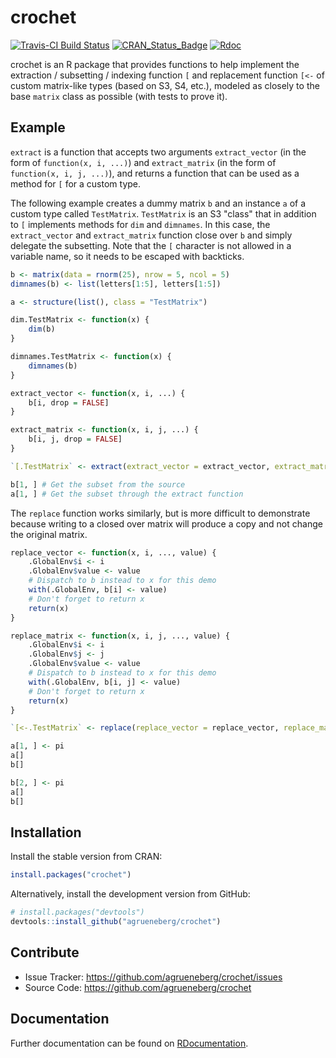 # crochet

[![Travis-CI Build Status](https://travis-ci.org/agrueneberg/crochet.svg?branch=master)](https://travis-ci.org/agrueneberg/crochet)
[![CRAN_Status_Badge](http://www.r-pkg.org/badges/version/crochet)](https://CRAN.R-project.org/package=crochet)
[![Rdoc](http://www.rdocumentation.org/badges/version/crochet)](http://www.rdocumentation.org/packages/crochet)

crochet is an R package that provides functions to help implement the extraction / subsetting / indexing function `[` and replacement function `[<-` of custom matrix-like types (based on S3, S4, etc.), modeled as closely to the base `matrix` class as possible (with tests to prove it).


## Example

`extract` is a function that accepts two arguments `extract_vector` (in the form of `function(x, i, ...)`) and `extract_matrix` (in the form of `function(x, i, j, ...)`), and returns a function that can be used as a method for `[` for a custom type.

The following example creates a dummy matrix `b` and an instance `a` of a custom type called `TestMatrix`. `TestMatrix` is an S3 "class" that in addition to `[` implements methods for `dim` and `dimnames`. In this case, the `extract_vector` and `extract_matrix` function close over `b` and simply delegate the subsetting. Note that the `[` character is not allowed in a variable name, so it needs to be escaped with backticks.

```R
b <- matrix(data = rnorm(25), nrow = 5, ncol = 5)
dimnames(b) <- list(letters[1:5], letters[1:5])

a <- structure(list(), class = "TestMatrix")

dim.TestMatrix <- function(x) {
    dim(b)
}

dimnames.TestMatrix <- function(x) {
    dimnames(b)
}

extract_vector <- function(x, i, ...) {
    b[i, drop = FALSE]
}

extract_matrix <- function(x, i, j, ...) {
    b[i, j, drop = FALSE]
}

`[.TestMatrix` <- extract(extract_vector = extract_vector, extract_matrix = extract_matrix)

b[1, ] # Get the subset from the source
a[1, ] # Get the subset through the extract function
```

The `replace` function works similarly, but is more difficult to demonstrate because writing to a closed over matrix will produce a copy and not change the original matrix.

```R
replace_vector <- function(x, i, ..., value) {
    .GlobalEnv$i <- i
    .GlobalEnv$value <- value
    # Dispatch to b instead to x for this demo
    with(.GlobalEnv, b[i] <- value)
    # Don't forget to return x
    return(x)
}

replace_matrix <- function(x, i, j, ..., value) {
    .GlobalEnv$i <- i
    .GlobalEnv$j <- j
    .GlobalEnv$value <- value
    # Dispatch to b instead to x for this demo
    with(.GlobalEnv, b[i, j] <- value)
    # Don't forget to return x
    return(x)
}

`[<-.TestMatrix` <- replace(replace_vector = replace_vector, replace_matrix = replace_matrix)

a[1, ] <- pi
a[]
b[]

b[2, ] <- pi
a[]
b[]
```


Installation
------------

Install the stable version from CRAN:

```R
install.packages("crochet")
```

Alternatively, install the development version from GitHub:

```R
# install.packages("devtools")
devtools::install_github("agrueneberg/crochet")
```


Contribute
----------

- Issue Tracker: https://github.com/agrueneberg/crochet/issues
- Source Code: https://github.com/agrueneberg/crochet


Documentation
-------------

Further documentation can be found on [RDocumentation](http://www.rdocumentation.org/packages/crochet).
